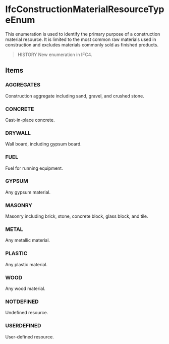 # IfcConstructionMaterialResourceTypeEnum

This enumeration is used to identify the primary purpose of a construction material resource. It is limited to the most common raw materials used in construction and excludes materials commonly sold as finished products.<!-- end of definition -->

> HISTORY New enumeration in IFC4.

## Items

### AGGREGATES
Construction aggregate including sand, gravel, and crushed stone.

### CONCRETE
Cast-in-place concrete.

### DRYWALL
Wall board, including gypsum board.

### FUEL
Fuel for running equipment.

### GYPSUM
Any gypsum material.

### MASONRY
Masonry including brick, stone, concrete block, glass block, and tile.

### METAL
Any metallic material.

### PLASTIC
Any plastic material.

### WOOD
Any wood material.

### NOTDEFINED
Undefined resource.

### USERDEFINED
User-defined resource.
